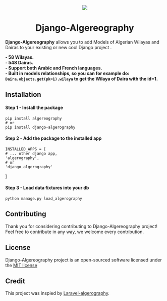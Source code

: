 <p align="center"><img src="https://i.imgur.com/05tgtP5.png"></p>
<h1 align="center">Django-Algereography</h1>

**Django-Algereography** allows you to add Models of Algerian Wilayas and Dairas to your existing or new cool Django project .

**- 58 Wilayas.**  
**- 548 Dairas.**  
**- Support both Arabic and French languages.**  
**- Built in models relationships, so you can for example do: `Daira.objects.get(pk=1).wilaya` to get the Wilaya of Daira with the id=1.**   


## Installation
#### Step 1 - Install the package
    pip install algereography
    # or 
    pip install django-algerography

#### Step 2 - Add the package to the installed app
    INSTALLED_APPS = [
    # ... other django app,
    'algerography',
    # or
    'django_algerography'
]

#### Step 3 - Load data fixtures into your db
    python manage.py load_algerography

## Contributing
Thank you for considering contributing to Django-Algereography project! Feel free to contribute in any way, we welcome every contribution.

## License
Django-Algereography project is an open-sourced software licensed under the [MIT license](https://github.com/bensarifathi/django-algeography/blob/master/LICENCE)

## Credit
This project was inspied by [Laravel-algerography](https://github.com/theHocineSaad/laravel-algereography).
